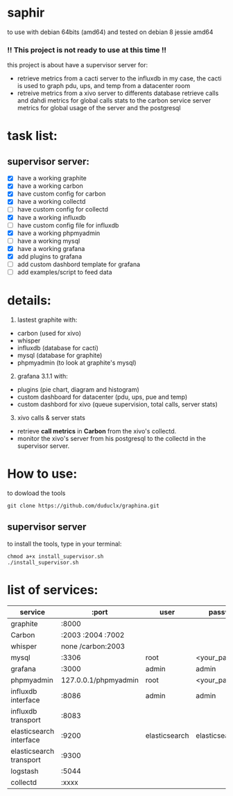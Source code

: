 # saphir
to use with debian 64bits (amd64) and tested on debian 8 jessie amd64

### !! This project is not ready to use at this time !! ###

this project is about have a supervisor server for:
- retrieve metrics from a cacti server to the influxdb
in my case, the cacti is used to graph pdu, ups, and temp from a datacenter room
- retreive metrics from a xivo server to differents database
retrieve calls and dahdi metrics for global calls stats to the carbon service
server metrics for global usage of the server 
and the postgresql

# task list:
## supervisor server:
- [x] have a working graphite
- [x] have a working carbon
- [x] have custom config for carbon
- [x] have a working collectd
- [ ] have custom config for collectd
- [x] have a working influxdb
- [ ] have custom config file for influxdb
- [x] have a working phpmyadmin
- [ ] have a working mysql
- [x] have a working grafana
- [x] add plugins to grafana
- [ ] add custom dashbord template for grafana
- [ ] add examples/script to feed data

# details:
1. lastest graphite with:
 * carbon (used for xivo)
 * whisper
 * influxdb (database for cacti)
 * mysql (database for graphite)
 * phpmyadmin (to look at graphite's mysql)
2. grafana 3.1.1 with:
 * plugins (pie chart, diagram and histogram)
 * custom dashboard for datacenter (pdu, ups, pue and temp)
 * custom dashbord for xivo (queue supervision, total calls, server stats)
3. xivo calls & server stats
 * retrieve **call metrics** in **Carbon** from the xivo's collectd.
 * monitor the xivo's server from his postgresql to the collectd in the supervisor server.

# How to use:
to dowload the tools
```
git clone https://github.com/duduclx/graphina.git
```
## supervisor server
to install the tools, type in your terminal:
```
chmod a+x install_supervisor.sh
./install_supervisor.sh
```

# list of services:
| service                 | :port                 | user          | password         | config directory    |
| ----------------------- | --------------------- | ------------- | ---------------- | ------------------- |
| graphite                | :8000                 |               |                  | /opt/graphite       |
| Carbon                  | :2003 :2004 :7002     |               |                  | /opt/graphite/conf  |
| whisper                 | none /carbon:2003     |               |                  | /opt/graphite/conf  |
| mysql                   | :3306                 | root          |  <your_password> |                     |
| grafana                 | :3000                 | admin         |  admin           | /etc/grafana        |
| phpmyadmin              | 127.0.0.1/phpmyadmin  | root          |  <your_password> | /opt/graphite       |
| influxdb interface      | :8086                 | admin         |  admin           | /etc/influxdb       |
| influxdb transport      | :8083                 |               |                  | /etc/influxdb       |
| elasticsearch interface | :9200                 | elasticsearch | elasticsearch    | /etc/elasticsearch/ |
| elasticsearch transport | :9300                 |               |                  | /etc/elasticsearch/ |
| logstash                | :5044                 |               |                  | /opt/logstash       |
| collectd                | :xxxx                 |               |                  | /etc/collectd       |

